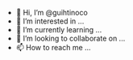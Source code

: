 - 👋 Hi, I’m @guihtinoco
- 👀 I’m interested in ...
- 🌱 I’m currently learning ...
- 💞️ I’m looking to collaborate on ...
- 📫 How to reach me ...

<!---
guihtinoco/guihtinoco is a ✨ special ✨ repository because its `README.md` (this file) appears on your GitHub profile.
You can click the Preview link to take a look at your changes.
--->
